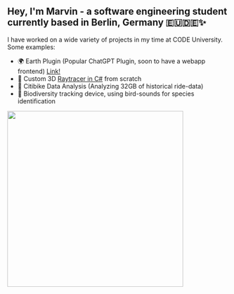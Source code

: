## Hey, I'm Marvin - a software engineering student currently based in Berlin, Germany 🇪🇺🇩🇪✨

I have worked on a wide variety of projects in my time at CODE University.
Some examples:

- 🌍 Earth Plugin (Popular ChatGPT Plugin, soon to have a webapp frontend) [Link!](https://earth-plugin.com)
- 🌈 Custom 3D [Raytracer in C#](https://github.com/MuellerMarvin/RayTracer-in-CSharp) from scratch
- 🚴 Citibike Data Analysis (Analyzing 32GB of historical ride-data)
- 🦜 Biodiversity tracking device, using bird-sounds for species identification


<img src="https://wakatime.com/share/@1d3a6af6-640d-4ea2-b7bb-3ce2ad50e78a/5b9bf3cf-63c1-4a30-b341-6e077ac0186c.svg" height="400px"/>
